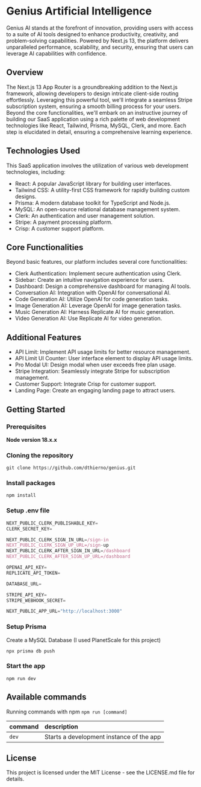 # Genius Artificial Intelligence
Genius AI stands at the forefront of innovation, providing users with access to a suite of AI tools designed to enhance productivity, creativity, and problem-solving capabilities. Powered by Next.js 13, the platform delivers unparalleled performance, scalability, and security, ensuring that users can leverage AI capabilities with confidence.


## Overview

The Next.js 13 App Router is a groundbreaking addition to the Next.js framework, allowing developers to design intricate client-side routing effortlessly. Leveraging this powerful tool, we'll integrate a seamless Stripe subscription system, ensuring a smooth billing process for your users. Beyond the core functionalities, we'll embark on an instructive journey of building our SaaS application using a rich palette of web development technologies like React, Tailwind, Prisma, MySQL, Clerk, and more. Each step is elucidated in detail, ensuring a comprehensive learning experience.


## Technologies Used
This SaaS application involves the utilization of various web development technologies, including:

- React: A popular JavaScript library for building user interfaces.
- Tailwind CSS: A utility-first CSS framework for rapidly building custom designs.
- Prisma: A modern database toolkit for TypeScript and Node.js.
- MySQL: An open-source relational database management system.
- Clerk: An authentication and user management solution.
- Stripe: A payment processing platform.
- Crisp: A customer support platform.


## Core Functionalities

Beyond basic features, our platform includes several core functionalities:

- Clerk Authentication: Implement secure authentication using Clerk.
- Sidebar: Create an intuitive navigation experience for users.
- Dashboard: Design a comprehensive dashboard for managing AI tools.
- Conversation AI: Integration with OpenAI for conversational AI.
- Code Generation AI: Utilize OpenAI for code generation tasks.
- Image Generation AI: Leverage OpenAI for image generation tasks.
- Music Generation AI: Harness Replicate AI for music generation.
- Video Generation AI: Use Replicate AI for video generation.


## Additional Features

- API Limit: Implement API usage limits for better resource management.
- API Limit UI Counter: User interface element to display API usage limits.
- Pro Modal UI: Design modal when user exceeds free plan usage.
- Stripe Integration: Seamlessly integrate Stripe for subscription management.
- Customer Support: Integrate Crisp for customer support.
- Landing Page: Create an engaging landing page to attract users.

## Getting Started
### Prerequisites

**Node version 18.x.x**

### Cloning the repository

```shell
git clone https://github.com/dthierno/genius.git
```

### Install packages

```shell
npm install
```

### Setup .env file


```js
NEXT_PUBLIC_CLERK_PUBLISHABLE_KEY=
CLERK_SECRET_KEY=

NEXT_PUBLIC_CLERK_SIGN_IN_URL=/sign-in
NEXT_PUBLIC_CLERK_SIGN_UP_URL=/sign-up
NEXT_PUBLIC_CLERK_AFTER_SIGN_IN_URL=/dashboard
NEXT_PUBLIC_CLERK_AFTER_SIGN_UP_URL=/dashboard

OPENAI_API_KEY=
REPLICATE_API_TOKEN=

DATABASE_URL=

STRIPE_API_KEY=
STRIPE_WEBHOOK_SECRET=

NEXT_PUBLIC_APP_URL="http://localhost:3000"
```

### Setup Prisma

Create a MySQL Database (I used PlanetScale for this project)

```shell
npx prisma db push

```

### Start the app

```shell
npm run dev
```

## Available commands

Running commands with npm `npm run [command]`

| command         | description                              |
| :-------------- | :--------------------------------------- |
| `dev`           | Starts a development instance of the app |

## License

This project is licensed under the MIT License - see the LICENSE.md file for details.
